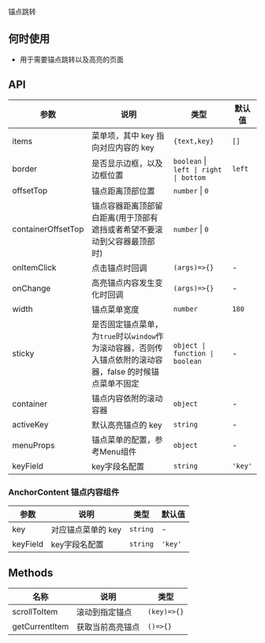 锚点跳转

## 何时使用

- 用于需要锚点跳转以及高亮的页面

## API

| 参数 | 说明 | 类型 | 默认值 |
| --- | --- | --- | --- |
| items | 菜单项，其中 key 指向对应内容的 key | `{text,key}` | `[]` |
| border | 是否显示边框，以及边框位置 | `boolean` \| `left \| right \| bottom` | `left` |
| offsetTop | 锚点距离顶部位置 | `number` \| `0` |
| containerOffsetTop | 锚点容器距离顶部留白距离(用于顶部有遮挡或者希望不要滚动到父容器最顶部时) | `number` \| `0` |
| onItemClick | 点击锚点时回调 | `(args)=>{}` | - |
| onChange | 高亮锚点内容发生变化时回调 | `(args)=>{}` | - |
| width | 锚点菜单宽度 | `number` | `180` |
| sticky | 是否固定锚点菜单，为`true`时以`window`作为滚动容器，否则传入锚点依附的滚动容器，false 的时候锚点菜单不固定 | `object \| function \| boolean` | - |
| container | 锚点内容依附的滚动容器 | `object` | - |
| activeKey | 默认高亮锚点的 key | `string` | - |
| menuProps | 锚点菜单的配置，参考Menu组件 | `object` | - |
| keyField | key字段名配置 | `string` | `'key'` |

### AnchorContent 锚点内容组件

| 参数 | 说明               | 类型     | 默认值 |
| ---- | ------------------ | -------- | ------ |
| key  | 对应锚点菜单的 key | `string` | -      |
| keyField | key字段名配置 | `string` | `'key'` |

## Methods

| 名称        | 说明           | 类型        |
| ----------- | -------------- | ----------- |
| scrollToItem | 滚动到指定锚点 | `(key)=>{}` |
| getCurrentItem | 获取当前高亮锚点 | `()=>{}` |